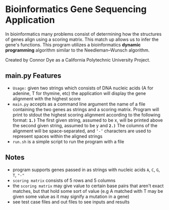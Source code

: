 # Bioinformatics Gene Sequencing Application

In bioinformatics many problems consist of determining how the structures of genes align using a scoring matrix. This match up allows us to infer the gene's functions. This program utilizes a bioinformatics **dynamic programming** algorithm similar to the Needleman–Wunsch algorithm.

Created by Connor Dye as a California Polytechnic University Project.

## main.py Features
- `Usage:` given two strings which consists of DNA nucleic acids (A for adenine, T for thymine, etc) the application will display the gene alignment with the highest score
- `main.py` accepts as a command line argument the name of a file containing the two genes as strings and a
scoring matrix. Program will print to stdout the highest scoring alignment according to the following format: **`1.)`** The first given string, assumed to be x, will be printed above the second given string, assumed to be y and **`2.)`** The columns of the alignment will be space-separated, and `‘-’` characters are used to represent spaces within the aligned strings
- `run.sh` is a simple script to run the program with a file


## Notes
- program supports genes passed in as strings with nucleic acids `A`, `C`, `G`, `T`, `"-"`
- `scoring matrix` consists of 5 rows and 5 columns
- the `scoring matrix` may give value to certain base pairs that aren't exact matches, but that hold some sort of value (e.g A matched with T may be given some value as it may signify a mutation in a gene)
- see test case files and out files to see inputs and results
